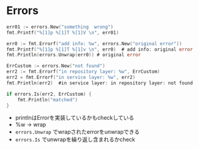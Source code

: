 # Errors

```go
err01 := errors.New("something  wrong")
fmt.Printf("%[1]p %[1]T %[1]V \n", err01)

err0 := fmt.Errorf("add info: %w", errors.New("original error"))
fmt.Printf("%[1]p %[1]T %[1]v \n", err0)  # add info: original error
fmt.Println(errors.Unwrap(err0)) # original error

ErrCustom := errors.New("not found")
err2 := fmt.Errorf("in repository layer: %w", ErrCustom)
err2 = fmt.Errorf("in service layer: %w", err2)
fmt.Println(err2)  #in service layer: in repository layer: not found

if errors.Is(err2, ErrCustom) {
    fmt.Println("matched")
}
```
- printlnはErrorを実装しているかもcheckしている
- %w -> wrap
- ``errors.Unwrap`` でwrapされたerrorをunwrapできる
- `errors.Is` でunwrapを繰り返し含まれるかcheck
